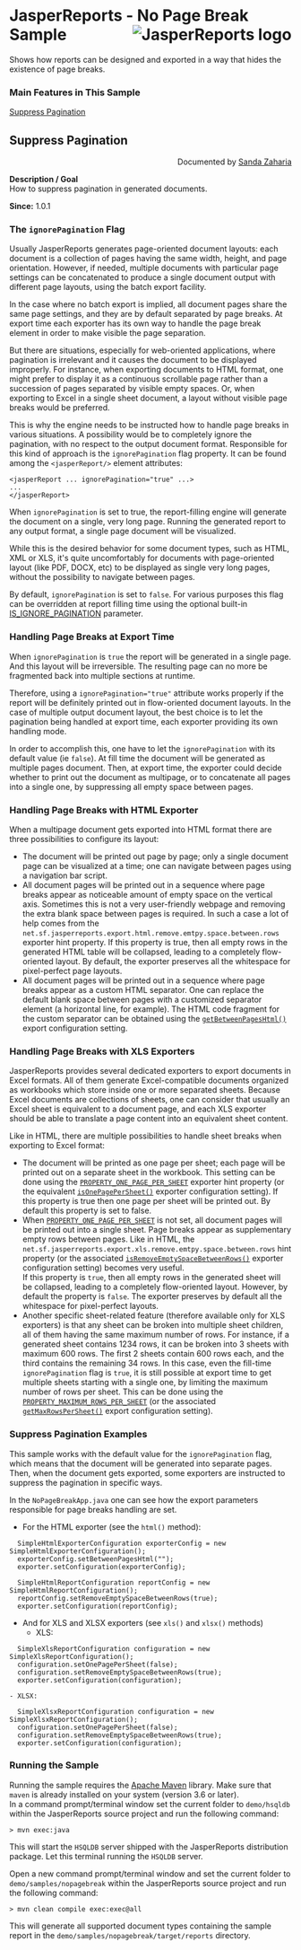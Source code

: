 
# <a name='top'>JasperReports</a> - No Page Break Sample <img src="https://jasperreports.sourceforge.net/resources/jasperreports.svg" alt="JasperReports logo" style="float:right"/>

Shows how reports can be designed and exported in a way that hides the existence of page breaks.

### Main Features in This Sample

[Suppress Pagination](#nopagebreak)

## <a name='nopagebreak'>Suppress</a> Pagination
<div style="text-align:right; width:100%">Documented by <a href='mailto:shertage@users.sourceforge.net'>Sanda Zaharia</a></div>

**Description / Goal**\
How to suppress pagination in generated documents.

**Since:** 1.0.1

### The `ignorePagination` Flag

Usually JasperReports generates page-oriented document layouts: each document is a collection of pages having the same width, height, and page orientation. However, if needed, multiple documents with particular page settings can be concatenated to produce a single document output with different page layouts, using the batch export facility.

In the case where no batch export is implied, all document pages share the same page settings, and they are by default separated by page breaks. At export time each exporter has its own way to handle the page break element in order to make visible the page separation.

But there are situations, especially for web-oriented applications, where pagination is irrelevant and it causes the document to be displayed improperly. For instance, when exporting documents to HTML format, one might prefer to display it as a continuous scrollable page rather than a succession of pages separated by visible empty spaces. Or, when exporting to Excel in a single sheet document, a layout without visible page breaks would be preferred.

This is why the engine needs to be instructed how to handle page breaks in various situations. A possibility would be to completely ignore the pagination, with no respect to the output document format. Responsible for this kind of approach is the `ignorePagination` flag property. It can be found among the `<jasperReport/>` element attributes:
```
<jasperReport ... ignorePagination="true" ...>
...
</jasperReport>
```
When `ignorePagination` is set to true, the report-filling engine will generate the document on a single, very long page. Running the generated report to any output format, a single page document will be visualized.

While this is the desired behavior for some document types, such as HTML, XML or XLS, it's quite uncomfortably for documents with page-oriented layout (like PDF, DOCX, etc) to be displayed as single very long pages, without the possibility to navigate between pages.

By default, `ignorePagination` is set to `false`. For various purposes this flag can be overridden at report filling time using the optional built-in [IS_IGNORE_PAGINATION](https://jasperreports.sourceforge.net/api/net/sf/jasperreports/engine/JRParameter.html#IS_IGNORE_PAGINATION) parameter.

### Handling Page Breaks at Export Time

When `ignorePagination` is `true` the report will be generated in a single page. And this layout will be irreversible. The resulting page can no more be fragmented back into multiple sections at runtime.

Therefore, using a `ignorePagination="true"` attribute works properly if the report will be definitely printed out in flow-oriented document layouts. In the case of multiple output document layout, the best choice is to let the pagination being handled at export time, each exporter providing its own handling mode.

In order to accomplish this, one have to let the `ignorePagination` with its default value (ie `false`). At fill time the document will be generated as multiple pages document. Then, at export time, the exporter could decide whether to print out the document as multipage, or to concatenate all pages into a single one, by suppressing all empty space between pages.

### Handling Page Breaks with HTML Exporter

When a multipage document gets exported into HTML format there are three possibilities to configure its layout:

- The document will be printed out page by page; only a single document page can be visualized at a time; one can navigate between pages using a navigation bar script.
- All document pages will be printed out in a sequence where page breaks appear as noticeable amount of empty space on the vertical axis. Sometimes this is not a very user-friendly webpage and removing the extra blank space between pages is required. In such a case a lot of help comes from the `net.sf.jasperreports.export.html.remove.emtpy.space.between.rows` exporter hint property. If this property is true, then all empty rows in the generated HTML table will be collapsed, leading to a completely flow-oriented layout. By default, the exporter preserves all the whitespace for pixel-perfect page layouts.
- All document pages will be printed out in a sequence where page breaks appear as a custom HTML separator. One can replace the default blank space between pages with a customized separator element (a horizontal line, for example). The HTML code fragment for the custom separator can be obtained using the [`getBetweenPagesHtml()`](https://jasperreports.sourceforge.net/api/net/sf/jasperreports/export/HtmlExporterConfiguration.html#getBetweenPagesHtml()) export configuration setting.

### Handling Page Breaks with XLS Exporters

JasperReports provides several dedicated exporters to export documents in Excel formats. All of them generate Excel-compatible documents organized as workbooks which store inside one or more separated sheets. Because Excel documents are collections of sheets, one can consider that usually an Excel sheet is equivalent to a document page, and each XLS exporter should be able to translate a page content into an equivalent sheet content.

Like in HTML, there are multiple possibilities to handle sheet breaks when exporting to Excel format:

- The document will be printed as one page per sheet; each page will be printed out on a separate sheet in the workbook. This setting can be done using the [`PROPERTY_ONE_PAGE_PER_SHEET`](https://jasperreports.sourceforge.net/api/net/sf/jasperreports/export/XlsReportConfiguration.html#PROPERTY_ONE_PAGE_PER_SHEET) exporter hint property (or the equivalent [`isOnePagePerSheet()`](https://jasperreports.sourceforge.net/api/net/sf/jasperreports/export/XlsReportConfiguration.html#isOnePagePerSheet()) exporter configuration setting). If this property is true then one page per sheet will be printed out. By default this property is set to false.
- When [`PROPERTY_ONE_PAGE_PER_SHEET`](https://jasperreports.sourceforge.net/api/net/sf/jasperreports/export/XlsReportConfiguration.html#PROPERTY_ONE_PAGE_PER_SHEET) is not set, all document pages will be printed out into a single sheet. Page breaks appear as supplementary empty rows between pages. Like in HTML, the `net.sf.jasperreports.export.xls.remove.emtpy.space.between.rows` hint property (or the associated [`isRemoveEmptySpaceBetweenRows()`](https://jasperreports.sourceforge.net/api/net/sf/jasperreports/export/XlsReportConfiguration.html#isRemoveEmptySpaceBetweenRows()) exporter configuration setting) becomes very useful.\
If this property is `true`, then all empty rows in the generated sheet will be collapsed, leading to a completely flow-oriented layout. However, by default the property is `false`. The exporter preserves by default all the whitespace for pixel-perfect layouts.
- Another specific sheet-related feature (therefore available only for XLS exporters) is that any sheet can be broken into multiple sheet children, all of them having the same maximum number of rows. For instance, if a generated sheet contains 1234 rows, it can be broken into 3 sheets with maximum 600 rows. The first 2 sheets contain 600 rows each, and the third contains the remaining 34 rows. In this case, even the fill-time `ignorePagination` flag is `true`, it is still possible at export time to get multiple sheets starting with a single one, by limiting the maximum number of rows per sheet. This can be done using the [`PROPERTY_MAXIMUM_ROWS_PER_SHEET`](https://jasperreports.sourceforge.net/api/net/sf/jasperreports/export/XlsReportConfiguration.html#PROPERTY_MAXIMUM_ROWS_PER_SHEET) (or the associated [`getMaxRowsPerSheet()`](https://jasperreports.sourceforge.net/api/net/sf/jasperreports/export/XlsReportConfiguration.html#getMaxRowsPerSheet()) export configuration setting).


### Suppress Pagination Examples

This sample works with the default value for the `ignorePagination` flag, which means that the document will be generated into separate pages. Then, when the document gets exported, some exporters are instructed to suppress the pagination in specific ways.

In the `NoPageBreakApp.java` one can see how the export parameters responsible for page breaks handling are set.

- For the HTML exporter (see the `html()` method):
```
  SimpleHtmlExporterConfiguration exporterConfig = new SimpleHtmlExporterConfiguration();
  exporterConfig.setBetweenPagesHtml("");
  exporter.setConfiguration(exporterConfig);

  SimpleHtmlReportConfiguration reportConfig = new SimpleHtmlReportConfiguration();
  reportConfig.setRemoveEmptySpaceBetweenRows(true);
  exporter.setConfiguration(reportConfig);
```
- And for XLS and XLSX exporters (see `xls()` and `xlsx()` methods)
    - XLS:
```
  SimpleXlsReportConfiguration configuration = new SimpleXlsReportConfiguration();
  configuration.setOnePagePerSheet(false);
  configuration.setRemoveEmptySpaceBetweenRows(true);
  exporter.setConfiguration(configuration);
```
    - XLSX:
```
  SimpleXlsxReportConfiguration configuration = new SimpleXlsxReportConfiguration();
  configuration.setOnePagePerSheet(false);
  configuration.setRemoveEmptySpaceBetweenRows(true);
  exporter.setConfiguration(configuration);
```
### Running the Sample

Running the sample requires the [Apache Maven](https://maven.apache.org) library. Make sure that `maven` is already installed on your system (version 3.6 or later).\
In a command prompt/terminal window set the current folder to `demo/hsqldb` within the JasperReports source project and run the following command:
```
> mvn exec:java
```
This will start the `HSQLDB` server shipped with the JasperReports distribution package. Let this terminal running the `HSQLDB` server.

Open a new command prompt/terminal window and set the current folder to `demo/samples/nopagebreak` within the JasperReports source project and run the following command:
```
> mvn clean compile exec:exec@all
```
This will generate all supported document types containing the sample report in the `demo/samples/nopagebreak/target/reports` directory.

